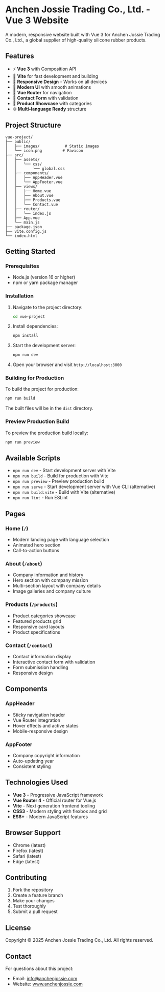 # Anchen Jossie Trading Co., Ltd. - Vue 3 Website

A modern, responsive website built with Vue 3 for Anchen Jossie Trading Co., Ltd., a global supplier of high-quality silicone rubber products.

## Features

- ⚡ **Vue 3** with Composition API
- 🚀 **Vite** for fast development and building
- 📱 **Responsive Design** - Works on all devices
- 🎨 **Modern UI** with smooth animations
- 🧭 **Vue Router** for navigation
- 📝 **Contact Form** with validation
- 🏢 **Product Showcase** with categories
- 🌐 **Multi-language Ready** structure

## Project Structure

```
vue-project/
├── public/
│   ├── images/           # Static images
│   └── icon.png         # Favicon
├── src/
│   ├── assets/
│   │   └── css/
│   │       └── global.css
│   ├── components/
│   │   ├── AppHeader.vue
│   │   └── AppFooter.vue
│   ├── views/
│   │   ├── Home.vue
│   │   ├── About.vue
│   │   ├── Products.vue
│   │   └── Contact.vue
│   ├── router/
│   │   └── index.js
│   ├── App.vue
│   └── main.js
├── package.json
├── vite.config.js
└── index.html
```

## Getting Started

### Prerequisites

- Node.js (version 16 or higher)
- npm or yarn package manager

### Installation

1. Navigate to the project directory:
   ```bash
   cd vue-project
   ```

2. Install dependencies:
   ```bash
   npm install
   ```

3. Start the development server:
   ```bash
   npm run dev
   ```

4. Open your browser and visit `http://localhost:3000`

### Building for Production

To build the project for production:

```bash
npm run build
```

The built files will be in the `dist` directory.

### Preview Production Build

To preview the production build locally:

```bash
npm run preview
```

## Available Scripts

- `npm run dev` - Start development server with Vite
- `npm run build` - Build for production with Vite
- `npm run preview` - Preview production build
- `npm run serve` - Start development server with Vue CLI (alternative)
- `npm run build:vite` - Build with Vite (alternative)
- `npm run lint` - Run ESLint

## Pages

### Home (`/`)
- Modern landing page with language selection
- Animated hero section
- Call-to-action buttons

### About (`/about`)
- Company information and history
- Hero section with company mission
- Multi-section layout with company details
- Image galleries and company culture

### Products (`/products`)
- Product categories showcase
- Featured products grid
- Responsive card layouts
- Product specifications

### Contact (`/contact`)
- Contact information display
- Interactive contact form with validation
- Form submission handling
- Responsive design

## Components

### AppHeader
- Sticky navigation header
- Vue Router integration
- Hover effects and active states
- Mobile-responsive design

### AppFooter
- Company copyright information
- Auto-updating year
- Consistent styling

## Technologies Used

- **Vue 3** - Progressive JavaScript framework
- **Vue Router 4** - Official router for Vue.js
- **Vite** - Next generation frontend tooling
- **CSS3** - Modern styling with flexbox and grid
- **ES6+** - Modern JavaScript features

## Browser Support

- Chrome (latest)
- Firefox (latest)
- Safari (latest)
- Edge (latest)

## Contributing

1. Fork the repository
2. Create a feature branch
3. Make your changes
4. Test thoroughly
5. Submit a pull request

## License

Copyright © 2025 Anchen Jossie Trading Co., Ltd. All rights reserved.

## Contact

For questions about this project:
- Email: info@anchenjossie.com
- Website: www.anchenjossie.com
